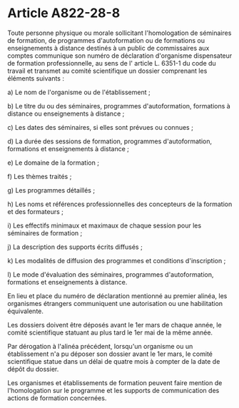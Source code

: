 # Article A822-28-8

Toute personne physique ou morale sollicitant l'homologation de séminaires de formation, de programmes d'autoformation ou de formations ou enseignements à distance destinés à un public de commissaires aux comptes communique son numéro de déclaration d'organisme dispensateur de formation professionnelle, au sens de l' article L. 6351-1 du code du travail  et transmet au comité scientifique un dossier comprenant les éléments suivants :

a) Le nom de l'organisme ou de l'établissement ;

b) Le titre du ou des séminaires, programmes d'autoformation, formations à distance ou enseignements à distance ;

c) Les dates des séminaires, si elles sont prévues ou connues ;

d) La durée des sessions de formation, programmes d'autoformation, formations et enseignements à distance ;

e) Le domaine de la formation ;

f) Les thèmes traités ;

g) Les programmes détaillés ;

h) Les noms et références professionnelles des concepteurs de la formation et des formateurs ;

i) Les effectifs minimaux et maximaux de chaque session pour les séminaires de formation ;

j) La description des supports écrits diffusés ;

k) Les modalités de diffusion des programmes et conditions d'inscription ;

l) Le mode d'évaluation des séminaires, programmes d'autoformation, formations et enseignements à distance.

En lieu et place du numéro de déclaration mentionné au premier alinéa, les organismes étrangers communiquent une autorisation ou une habilitation équivalente.

Les dossiers doivent être déposés avant le 1er mars de chaque année, le comité scientifique statuant au plus tard le 1er mai de la même année.

Par dérogation à l'alinéa précédent, lorsqu'un organisme ou un établissement n'a pu déposer son dossier avant le 1er mars, le comité scientifique statue dans un délai de quatre mois à compter de la date de dépôt du dossier.

Les organismes et établissements de formation peuvent faire mention de l'homologation sur le programme et les supports de communication des actions de formation concernées.
